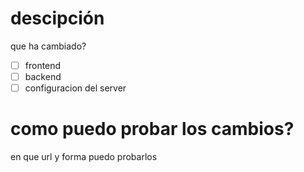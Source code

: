 # descipción
que ha cambiado?

- [ ] frontend
- [ ] backend
- [ ] configuracion del server

# como puedo probar los cambios?
en que url y forma puedo probarlos
